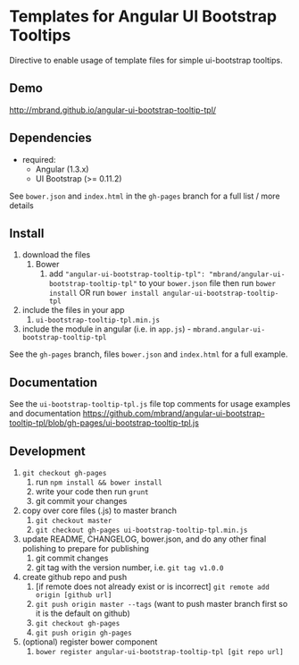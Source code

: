 # Templates for Angular UI Bootstrap Tooltips

Directive to enable usage of template files for simple ui-bootstrap tooltips.

## Demo
http://mbrand.github.io/angular-ui-bootstrap-tooltip-tpl/

## Dependencies
- required:
    - Angular (1.3.x)
	- UI Bootstrap (>= 0.11.2)


See `bower.json` and `index.html` in the `gh-pages` branch for a full list / more details

## Install
1. download the files
	1. Bower
		1. add `"angular-ui-bootstrap-tooltip-tpl": "mbrand/angular-ui-bootstrap-tooltip-tpl"` to
		 your `bower.json` file then run `bower install` OR run `bower install
		 angular-ui-bootstrap-tooltip-tpl`
2. include the files in your app
	1. `ui-bootstrap-tooltip-tpl.min.js`
3. include the module in angular (i.e. in `app.js`) - `mbrand.angular-ui-bootstrap-tooltip-tpl`

See the `gh-pages` branch, files `bower.json` and `index.html` for a full example.


## Documentation
See the `ui-bootstrap-tooltip-tpl.js` file top comments for usage examples and documentation
https://github.com/mbrand/angular-ui-bootstrap-tooltip-tpl/blob/gh-pages/ui-bootstrap-tooltip-tpl.js

## Development

1. `git checkout gh-pages`
	1. run `npm install && bower install`
	2. write your code then run `grunt`
	3. git commit your changes
2. copy over core files (.js) to master branch
	1. `git checkout master`
	2. `git checkout gh-pages ui-bootstrap-tooltip-tpl.min.js`
3. update README, CHANGELOG, bower.json, and do any other final polishing to prepare for publishing
	1. git commit changes
	2. git tag with the version number, i.e. `git tag v1.0.0`
4. create github repo and push
	1. [if remote does not already exist or is incorrect] `git remote add origin [github url]`
	2. `git push origin master --tags` (want to push master branch first so it is the default on github)
	3. `git checkout gh-pages`
	4. `git push origin gh-pages`
5. (optional) register bower component
	1. `bower register angular-ui-bootstrap-tooltip-tpl [git repo url]`

